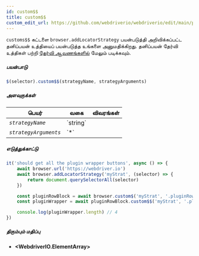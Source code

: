 ```yaml
---
id: custom$$
title: custom$$
custom_edit_url: https://github.com/webdriverio/webdriverio/edit/main/packages/webdriverio/src/commands/element/custom$$.ts
---
```


`customs$$` கட்டளை `browser.addLocatorStrategy` பயன்படுத்தி அறிவிக்கப்பட்ட தனிப்பயன் உத்தியைப் பயன்படுத்த உங்களை அனுமதிக்கிறது.
தனிப்பயன் தேர்வி உத்திகள் பற்றி [தேர்வி ஆவணங்களில்](../../selectors#custom-selector-strategies) மேலும் படிக்கவும்.

##### பயன்பாடு

```js
$(selector).custom$$(strategyName, strategyArguments)
```

##### அளவுருக்கள்

<table>
  <thead>
    <tr>
      <th>பெயர்</th><th>வகை</th><th>விவரங்கள்</th>
    </tr>
  </thead>
  <tbody>
    <tr>
      <td><code><var>strategyName</var></code></td>
      <td>`string`</td>
      <td></td>
    </tr>
    <tr>
      <td><code><var>strategyArguments</var></code></td>
      <td>`*`</td>
      <td></td>
    </tr>
  </tbody>
</table>

##### எடுத்துக்காட்டு

```js title="example.js"
it('should get all the plugin wrapper buttons', async () => {
    await browser.url('https://webdriver.io')
    await browser.addLocatorStrategy('myStrat', (selector) => {
        return document.querySelectorAll(selector)
    })

    const pluginRowBlock = await browser.custom$('myStrat', '.pluginRowBlock')
    const pluginWrapper = await pluginRowBlock.custom$$('myStrat', '.pluginWrapper')

    console.log(pluginWrapper.length) // 4
})
```

##### திரும்பும் மதிப்பு

- **&lt;WebdriverIO.ElementArray&gt;**